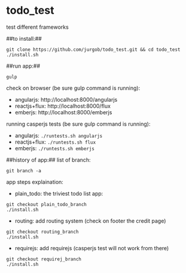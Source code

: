 todo_test
=========

test different frameworks

##to install:##
```
git clone https://github.com/jurgob/todo_test.git && cd todo_test
./install.sh
```
##run app:##
```
gulp
```

check on browser (be sure gulp command is running):
- angularjs: http://localhost:8000/angularjs
- reactjs+flux: http://localhost:8000/flux
- emberjs: http://localhost:8000/emberjs

running casperjs tests (be sure gulp command is running):
- angularjs: ```./runtests.sh angularjs```
- reactjs+flux: ```./runtests.sh flux```
- emberjs: ```./runtests.sh emberjs```




##history of app:##
list of branch:
```
git branch -a
```
app steps explaination:

- plain_todo: the triviest todo list app:
```
git checkout plain_todo_branch
./install.sh
```

- routing: add routing system (check on footer the credit page)
```
git checkout routing_branch
./install.sh
```

- requirejs: add requirejs (casperjs test will not work from there)
```
git checkout requirej_branch
./install.sh
```
 




